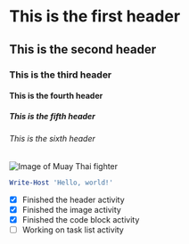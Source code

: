 # This is the first header

## This is the second header

### This is the third header

#### This is the fourth header

##### This is the fifth header

###### This is the sixth header

![Image of Muay Thai fighter](https://cdn.khaolakexplorer.com/wp-content/uploads/2015/11/muay-thai-fighter-263x300.jpg)

```PowerShell
Write-Host 'Hello, world!'
```

- [x] Finished the header activity
- [x] Finished the image activity
- [x] Finished the code block activity
- [ ] Working on task list activity
